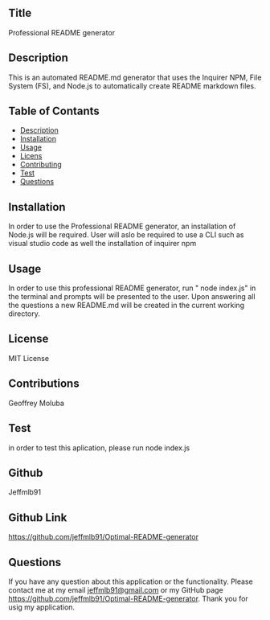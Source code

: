 ## Title
Professional README generator
## Description
This is an automated README.md generator that uses the Inquirer NPM, File System (FS), and Node.js to automatically create README markdown files.
## Table of Contants
* [Description](#Description)
* [Installation](#Installation)
* [Usage](#Usage)
* [Licens](#License)
* [Contributing](#Contribution)
* [Test](#Test)
* [Questions](#Questions)
## Installation
In order to use the Professional README generator, an installation of Node.js will be required. User will aslo be required to use a CLI such as visual studio code as well the installation of inquirer npm
## Usage
In order to use this professional README generator, run " node index.js" in the terminal and prompts will be presented to the user. Upon answering all the questions a new README.md will be created in the current working directory.
## License
MIT License
## Contributions
Geoffrey Moluba
## Test
in order to test this aplication, please run node index.js
## Github
Jeffmlb91  
    
## Github Link
https://github.com/jeffmlb91/Optimal-README-generator
## Questions
 If you have any question about this application or the functionality.
 Please contact me at my email jeffmlb91@gmail.com or my GitHub page https://github.com/jeffmlb91/Optimal-README-generator.
 Thank you for usig my application.
